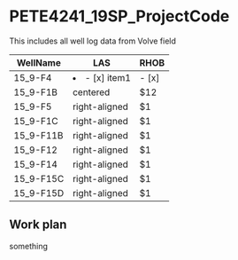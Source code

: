 # PETE4241_19SP_ProjectCode

This includes all well log data from Volve field 

| WellName |      LAS      |  RHOB |
|----------|-------------  |------ |
| 15_9-F4  |   <li>- [x] item1</li>       | - [x] |
| 15_9-F1B |    centered   |   $12 |
| 15_9-F5 | right-aligned |    $1 |
| 15_9-F1C | right-aligned |    $1 |
| 15_9-F11B | right-aligned |    $1 |
| 15_9-F12 | right-aligned |    $1 |
| 15_9-F14 | right-aligned |    $1 |
| 15_9-F15C | right-aligned |    $1 |
| 15_9-F15D | right-aligned |    $1 |

## Work plan

something